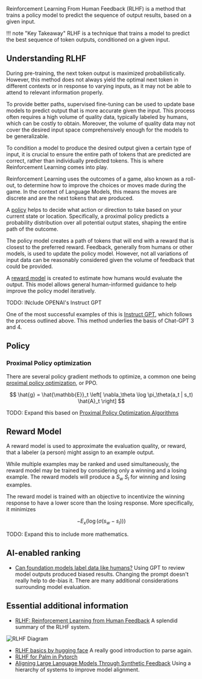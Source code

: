 Reinforcement Learning From Human Feedback (RLHF) is a method that trains a policy model to predict the sequence of output results, based on a given input. 

!!! note "Key Takeaway"
    RLHF is a technique that trains a model to predict the best sequence of token outputs, conditioned on a given input. 

## Understanding RLHF

During pre-training, the next token output is maximized probabilistically. However, this method does not always yield the optimal next token in different contexts or in response to varying inputs, as it may not be able to attend to relevant information properly. 

To provide better paths, supervised fine-tuning can be used to update base models to predict output that is more accurate given the input. This process often requires a high volume of quality data, typically labeled by humans, which can be costly to obtain. Moreover, the volume of quality data may not cover the desired input space comprehensively enough for the models to be generalizable. 

To condition a model to produce the desired output given a certain type of input, it is crucial to ensure the entire path of tokens that are predicted are correct, rather than individually predicted tokens. This is where Reinforcement Learning comes into play. 

Reinforcement Learning uses the outcomes of a game, also known as a roll-out, to determine how to improve the choices or moves made during the game. In the context of Language Models, this means the moves are discrete and are the next tokens that are produced. 

A [policy](#policy) helps to decide what action or direction to take based on your current state or location. Specifically, a proximal policy predicts a probability distribution over all potential output states, shaping the entire path of the outcome. 

The policy model creates a path of tokens that will end with a reward that is closest to the preferred reward. Feedback, generally from humans or other models, is used to update the policy model. However, not all variations of input data can be reasonably considered given the volume of feedback that could be provided. 

A [reward model](#reward-model) is created to estimate how humans would evaluate the output. This model allows general human-informed guidance to help improve the policy model iteratively. 

TODO: INclude OPENAI's Instruct GPT 

One of the most successful examples of this is [Instruct GPT](https://arxiv.org/pdf/2203.02155.pdf), which follows the process outlined above. This method underlies the basis of Chat-GPT 3 and 4. 

## Policy

### Proximal Policy optimization 

There are several policy gradient methods to optimize, a common one being [proximal policy optimization](#proximal-policy-optimization), or PPO. 

$$
\hat{g} = \hat{\mathbb{E}}_t \left[ \nabla_\theta \log \pi_\theta(a_t | s_t) \hat{A}_t \right]
$$

TODO: Expand this based on [Proximal Policy Optimization Algorithms](https://arxiv.org/pdf/1707.06347.pdf)

## Reward Model 

A reward model is used to approximate the evaluation quality, or reward, that a labeler (a person) might assign to an example output. 

While multiple examples may be ranked and used simultaneously, the reward model may be trained by considering only a winning and a losing example. The reward models will produce a $S_w$ $S_l$ for winning and losing examples. 

The reward model is trained with an objective to incentivize the winning response to have a lower score than the losing response. More specifically, it minimizes 

$$
-E_x(\log(\sigma(s_w-s_l)))
$$

TODO: Expand this to include more mathematics. 

## AI-enabled ranking

- [Can foundation models label data like humans?](https://huggingface.co/blog/llm-leaderboard) Using GPT to review model outputs produced biased results. Changing the prompt doesn't really help to de-bias it. There are many additional considerations surrounding model evaluation.

## Essential additional information

- [RLHF: Reinforcement Learning from Human Feedback](https://huyenchip.com/2023/05/02/rlhf.html) A splendid summary of the RLHF system.


![RLHF Diagram](https://github.com/ianderrington/genai/assets/76016868/2fb5b4d5-ecc9-45b3-9d16-63fab4ab6db0)

- [RLHF basics by hugging face](https://huggingface.co/blog/rlhf) A really good introduction to parse again.
- [RLHF for Palm in Pytorch](https://github.com/lucidrains/PaLM-rlhf-pytorch)
- [Aligning Large Language Models Through Synthetic Feedback](https://arxiv.org/abs/2305.13735) Using a hierarchy of systems to improve model alignment.
